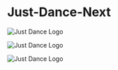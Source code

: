 # Just-Dance-Next
![Just Dance Logo](https://cdn.glitch.global/3846b1d9-c750-4b22-8129-3d4e0725834d/%D0%97%D0%BD%D1%96%D0%BC%D0%BE%D0%BA%20%D0%B5%D0%BA%D1%80%D0%B0%D0%BD%D0%B0%202025-07-08%20155507.png?v=1751985095774)

![Just Dance Logo](https://cdn.glitch.global/3846b1d9-c750-4b22-8129-3d4e0725834d/%D0%97%D0%BD%D1%96%D0%BC%D0%BE%D0%BA%20%D0%B5%D0%BA%D1%80%D0%B0%D0%BD%D0%B0%202025-07-08%20155429.png?v=1751984676800)

![Just Dance Logo](https://cdn.glitch.global/3846b1d9-c750-4b22-8129-3d4e0725834d/%D0%97%D0%BD%D1%96%D0%BC%D0%BE%D0%BA%20%D0%B5%D0%BA%D1%80%D0%B0%D0%BD%D0%B0%202025-07-08%20155532.png?v=1751985057707)


